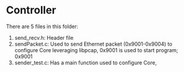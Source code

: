 # Controller
There are 5 files in this folder:
1) send_recv.h:     Header file
2) sendPacket.c:    Used to send Ethernet packet (0x9001-0x9004) 
                    to configure Core leveraging libpcap, 0x9001
                    is used to start program; 0x9001
3) sender_test.c:   Has a main function used to configure Core, 
